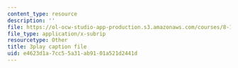 ```yaml
---
content_type: resource
description: ''
file: https://ol-ocw-studio-app-production.s3.amazonaws.com/courses/8-13-14-experimental-physics-i-ii-junior-lab-fall-2016-spring-2017/e4623d1a7cc55a31ab9101a521d2441d_OWoeymcWpPw.vtt
file_type: application/x-subrip
resourcetype: Other
title: 3play caption file
uid: e4623d1a-7cc5-5a31-ab91-01a521d2441d
---
```

